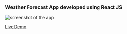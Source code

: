 ### Weather Forecast App developed using React JS

![screenshot of the app](https://raw.githubusercontent.com/praveenorugantitech/praveenorugantitech-reactjs-projects/master/praveenorugantitech-weather/src/images/screenshot.png "Weather Forecast App")


[Live Demo](https://praveenoruganti-weather-app.firebaseapp.com/)




